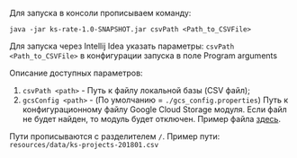 Для запуска в консоли прописываем команду:

`java -jar ks-rate-1.0-SNAPSHOT.jar csvPath <Path_to_CSVFile>`

Для запуска через Intellij Idea указать параметры:
`csvPath <Path_to_CSVFile>`
в конфигурации запуска в поле Program arguments

Описание доступных параметров:
1. `csvPath <path>` - Путь к файлу локальной базы (CSV файл);
1. `gcsConfig <path>` - (По умолчанию = `./gcs_config.properties`) 
   Путь к конфигурационному файлу Google Cloud Storage модуля.
   Если файл не будет найден, то модуль будет отключен.
   Пример файла [здесь](gcs_config.properties).

Пути прописываются с разделителем `/`. 
Пример пути: `resources/data/ks-projects-201801.csv`